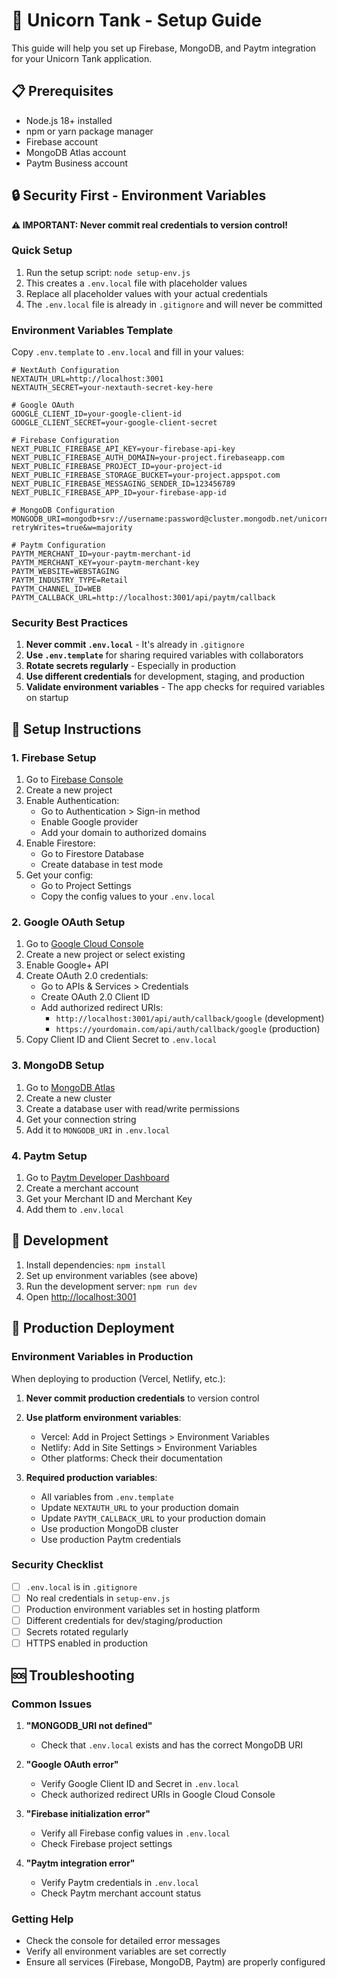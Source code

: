 # 🦄 Unicorn Tank - Setup Guide

This guide will help you set up Firebase, MongoDB, and Paytm integration for your Unicorn Tank application.

## 📋 Prerequisites

- Node.js 18+ installed
- npm or yarn package manager
- Firebase account
- MongoDB Atlas account
- Paytm Business account

## 🔒 Security First - Environment Variables

**⚠️ IMPORTANT: Never commit real credentials to version control!**

### Quick Setup
1. Run the setup script: `node setup-env.js`
2. This creates a `.env.local` file with placeholder values
3. Replace all placeholder values with your actual credentials
4. The `.env.local` file is already in `.gitignore` and will never be committed

### Environment Variables Template

Copy `.env.template` to `.env.local` and fill in your values:

```env
# NextAuth Configuration
NEXTAUTH_URL=http://localhost:3001
NEXTAUTH_SECRET=your-nextauth-secret-key-here

# Google OAuth
GOOGLE_CLIENT_ID=your-google-client-id
GOOGLE_CLIENT_SECRET=your-google-client-secret

# Firebase Configuration
NEXT_PUBLIC_FIREBASE_API_KEY=your-firebase-api-key
NEXT_PUBLIC_FIREBASE_AUTH_DOMAIN=your-project.firebaseapp.com
NEXT_PUBLIC_FIREBASE_PROJECT_ID=your-project-id
NEXT_PUBLIC_FIREBASE_STORAGE_BUCKET=your-project.appspot.com
NEXT_PUBLIC_FIREBASE_MESSAGING_SENDER_ID=123456789
NEXT_PUBLIC_FIREBASE_APP_ID=your-firebase-app-id

# MongoDB Configuration
MONGODB_URI=mongodb+srv://username:password@cluster.mongodb.net/unicorntank?retryWrites=true&w=majority

# Paytm Configuration
PAYTM_MERCHANT_ID=your-paytm-merchant-id
PAYTM_MERCHANT_KEY=your-paytm-merchant-key
PAYTM_WEBSITE=WEBSTAGING
PAYTM_INDUSTRY_TYPE=Retail
PAYTM_CHANNEL_ID=WEB
PAYTM_CALLBACK_URL=http://localhost:3001/api/paytm/callback
```

### Security Best Practices

1. **Never commit `.env.local`** - It's already in `.gitignore`
2. **Use `.env.template`** for sharing required variables with collaborators
3. **Rotate secrets regularly** - Especially in production
4. **Use different credentials** for development, staging, and production
5. **Validate environment variables** - The app checks for required variables on startup

## 🚀 Setup Instructions

### 1. Firebase Setup

1. Go to [Firebase Console](https://console.firebase.google.com/)
2. Create a new project
3. Enable Authentication:
   - Go to Authentication > Sign-in method
   - Enable Google provider
   - Add your domain to authorized domains
4. Enable Firestore:
   - Go to Firestore Database
   - Create database in test mode
5. Get your config:
   - Go to Project Settings
   - Copy the config values to your `.env.local`

### 2. Google OAuth Setup

1. Go to [Google Cloud Console](https://console.cloud.google.com/)
2. Create a new project or select existing
3. Enable Google+ API
4. Create OAuth 2.0 credentials:
   - Go to APIs & Services > Credentials
   - Create OAuth 2.0 Client ID
   - Add authorized redirect URIs:
     - `http://localhost:3001/api/auth/callback/google` (development)
     - `https://yourdomain.com/api/auth/callback/google` (production)
5. Copy Client ID and Client Secret to `.env.local`

### 3. MongoDB Setup

1. Go to [MongoDB Atlas](https://cloud.mongodb.com/)
2. Create a new cluster
3. Create a database user with read/write permissions
4. Get your connection string
5. Add it to `MONGODB_URI` in `.env.local`

### 4. Paytm Setup

1. Go to [Paytm Developer Dashboard](https://developer.paytm.com/)
2. Create a merchant account
3. Get your Merchant ID and Merchant Key
4. Add them to `.env.local`

## 🔧 Development

1. Install dependencies: `npm install`
2. Set up environment variables (see above)
3. Run the development server: `npm run dev`
4. Open [http://localhost:3001](http://localhost:3001)

## 🚀 Production Deployment

### Environment Variables in Production

When deploying to production (Vercel, Netlify, etc.):

1. **Never commit production credentials** to version control
2. **Use platform environment variables**:
   - Vercel: Add in Project Settings > Environment Variables
   - Netlify: Add in Site Settings > Environment Variables
   - Other platforms: Check their documentation

3. **Required production variables**:
   - All variables from `.env.template`
   - Update `NEXTAUTH_URL` to your production domain
   - Update `PAYTM_CALLBACK_URL` to your production domain
   - Use production MongoDB cluster
   - Use production Paytm credentials

### Security Checklist

- [ ] `.env.local` is in `.gitignore`
- [ ] No real credentials in `setup-env.js`
- [ ] Production environment variables set in hosting platform
- [ ] Different credentials for dev/staging/production
- [ ] Secrets rotated regularly
- [ ] HTTPS enabled in production

## 🆘 Troubleshooting

### Common Issues

1. **"MONGODB_URI not defined"**
   - Check that `.env.local` exists and has the correct MongoDB URI

2. **"Google OAuth error"**
   - Verify Google Client ID and Secret in `.env.local`
   - Check authorized redirect URIs in Google Cloud Console

3. **"Firebase initialization error"**
   - Verify all Firebase config values in `.env.local`
   - Check Firebase project settings

4. **"Paytm integration error"**
   - Verify Paytm credentials in `.env.local`
   - Check Paytm merchant account status

### Getting Help

- Check the console for detailed error messages
- Verify all environment variables are set correctly
- Ensure all services (Firebase, MongoDB, Paytm) are properly configured 